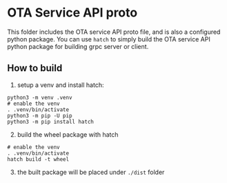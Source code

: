 # OTA Service API proto

This folder includes the OTA service API proto file, and is also a configured python package. 
You can use `hatch` to simply build the OTA service API python package for building grpc server or client. 

## How to build

1. setup a venv and install hatch: 

```shell
python3 -m venv .venv
# enable the venv
. .venv/bin/activate
python3 -m pip -U pip
python3 -m pip install hatch
```

2. build the wheel package with hatch

```shell
# enable the venv
. .venv/bin/activate
hatch build -t wheel
```

3. the built package will be placed under `./dist` folder